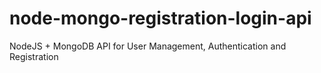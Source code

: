 # node-mongo-registration-login-api

NodeJS + MongoDB API for User Management, Authentication and Registration
